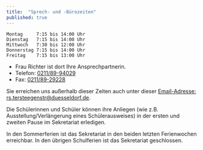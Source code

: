 ```yaml
---
title:  "Sprech- und -Bürozeiten"
published: true
---
```


	Montag     7:15 bis 14:00 Uhr
	Dienstag   7:15 bis 14:00 Uhr
	Mittwoch   7:30 bis 12:00 Uhr
	Donnerstag 7:15 bis 14:00 Uhr
	Freitag    7:15 bis 13:00 Uhr

- Frau Richter ist dort Ihre Ansprechpartnerin.
- Telefon: [0211/89-94029](tel:+492118994029)
- Fax: [0211/89-29228](tel:+492118929228)

Sie erreichen uns außerhalb dieser Zeiten auch unter dieser [Email-Adresse: rs.tersteegenstr@duesseldorf.de](mailto:rs.tersteegenstr@duesseldorf.de).

Die Schülerinnen und Schüler können ihre Anliegen (wie z.B. Ausstellung/Verlängerung eines Schülerausweises) in der ersten und zweiten Pause im Sekretariat erledigen.

In den Sommerferien ist das Sekretariat in den beiden letzten Ferienwochen erreichbar. In den übrigen Schulferien ist das Sekretariat geschlossen.
